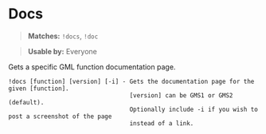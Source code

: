 # Docs

> **Matches:** `!docs`, `!doc`

> **Usable by:** Everyone

Gets a specific GML function documentation page.

```
!docs [function] [version] [-i] - Gets the documentation page for the given [function].
                                  [version] can be GMS1 or GMS2 (default).
                                  Optionally include -i if you wish to post a screenshot of the page
                                  instead of a link.
```
